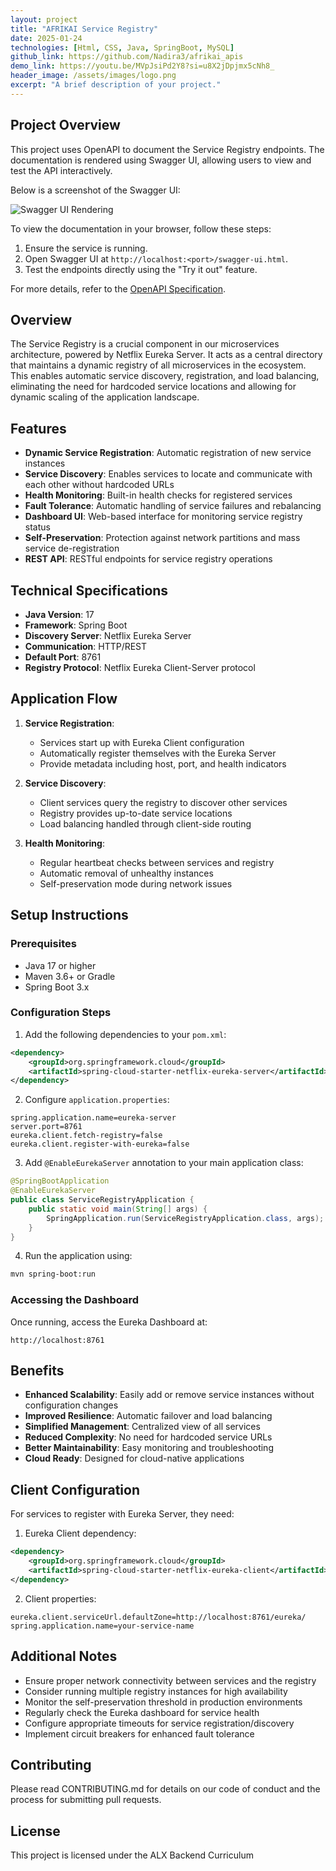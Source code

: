 ```yaml
---
layout: project
title: "AFRIKAI Service Registry"
date: 2025-01-24
technologies: [Html, CSS, Java, SpringBoot, MySQL]
github_link: https://github.com/Nadira3/afrikai_apis
demo_link: https://youtu.be/MVpJsiPd2Y8?si=u8X2jDpjmx5cNh8_
header_image: /assets/images/logo.png
excerpt: "A brief description of your project."
---
```

## Project Overview
This project uses OpenAPI to document the Service Registry endpoints. The documentation is rendered using Swagger UI, allowing users to view and test the API interactively.

Below is a screenshot of the Swagger UI:

![Swagger UI Rendering](/images/swagger_ui_service_registry.png)

To view the documentation in your browser, follow these steps:
1. Ensure the service is running.
2. Open Swagger UI at `http://localhost:<port>/swagger-ui.html`.
3. Test the endpoints directly using the "Try it out" feature.

For more details, refer to the [OpenAPI Specification](service-registry-openapi.yml).

## Overview
The Service Registry is a crucial component in our microservices architecture, powered by Netflix Eureka Server. It acts as a central directory that maintains a dynamic registry of all microservices in the ecosystem. This enables automatic service discovery, registration, and load balancing, eliminating the need for hardcoded service locations and allowing for dynamic scaling of the application landscape.

## Features
- **Dynamic Service Registration**: Automatic registration of new service instances
- **Service Discovery**: Enables services to locate and communicate with each other without hardcoded URLs
- **Health Monitoring**: Built-in health checks for registered services
- **Fault Tolerance**: Automatic handling of service failures and rebalancing
- **Dashboard UI**: Web-based interface for monitoring service registry status
- **Self-Preservation**: Protection against network partitions and mass service de-registration
- **REST API**: RESTful endpoints for service registry operations

## Technical Specifications
- **Java Version**: 17
- **Framework**: Spring Boot
- **Discovery Server**: Netflix Eureka Server
- **Communication**: HTTP/REST
- **Default Port**: 8761
- **Registry Protocol**: Netflix Eureka Client-Server protocol

## Application Flow
1. **Service Registration**:
   - Services start up with Eureka Client configuration
   - Automatically register themselves with the Eureka Server
   - Provide metadata including host, port, and health indicators

2. **Service Discovery**:
   - Client services query the registry to discover other services
   - Registry provides up-to-date service locations
   - Load balancing handled through client-side routing

3. **Health Monitoring**:
   - Regular heartbeat checks between services and registry
   - Automatic removal of unhealthy instances
   - Self-preservation mode during network issues

## Setup Instructions

### Prerequisites
- Java 17 or higher
- Maven 3.6+ or Gradle
- Spring Boot 3.x

### Configuration Steps
1. Add the following dependencies to your `pom.xml`:
```xml
<dependency>
    <groupId>org.springframework.cloud</groupId>
    <artifactId>spring-cloud-starter-netflix-eureka-server</artifactId>
</dependency>
```

2. Configure `application.properties`:
```properties
spring.application.name=eureka-server
server.port=8761
eureka.client.fetch-registry=false
eureka.client.register-with-eureka=false
```

3. Add `@EnableEurekaServer` annotation to your main application class:
```java
@SpringBootApplication
@EnableEurekaServer
public class ServiceRegistryApplication {
    public static void main(String[] args) {
        SpringApplication.run(ServiceRegistryApplication.class, args);
    }
}
```

4. Run the application using:
```bash
mvn spring-boot:run
```

### Accessing the Dashboard
Once running, access the Eureka Dashboard at:
```
http://localhost:8761
```

## Benefits
- **Enhanced Scalability**: Easily add or remove service instances without configuration changes
- **Improved Resilience**: Automatic failover and load balancing
- **Simplified Management**: Centralized view of all services
- **Reduced Complexity**: No need for hardcoded service URLs
- **Better Maintainability**: Easy monitoring and troubleshooting
- **Cloud Ready**: Designed for cloud-native applications

## Client Configuration
For services to register with Eureka Server, they need:

1. Eureka Client dependency:
```xml
<dependency>
    <groupId>org.springframework.cloud</groupId>
    <artifactId>spring-cloud-starter-netflix-eureka-client</artifactId>
</dependency>
```

2. Client properties:
```properties
eureka.client.serviceUrl.defaultZone=http://localhost:8761/eureka/
spring.application.name=your-service-name
```

## Additional Notes
- Ensure proper network connectivity between services and the registry
- Consider running multiple registry instances for high availability
- Monitor the self-preservation threshold in production environments
- Regularly check the Eureka dashboard for service health
- Configure appropriate timeouts for service registration/discovery
- Implement circuit breakers for enhanced fault tolerance

## Contributing
Please read CONTRIBUTING.md for details on our code of conduct and the process for submitting pull requests.

## License
This project is licensed under the ALX Backend Curriculum
